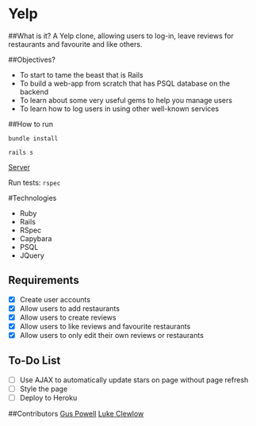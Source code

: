 
# Yelp

##What is it? 
A Yelp clone, allowing users to log-in, leave reviews for restaurants and favourite and like others.
 
##Objectives?
* To start to tame the beast that is Rails
* To build a web-app from scratch that has PSQL database on the backend
* To learn about some very useful gems to help you manage users
* To learn how to log users in using other well-known services

##How to run

`bundle install`  

`rails s`

[Server](localhost:3000)

Run tests:
`rspec`  

#Technologies
* Ruby
* Rails
* RSpec
* Capybara
* PSQL
* JQuery

Requirements
---------------
- [x] Create user accounts
- [x] Allow users to add restaurants
- [x] Allow users to create reviews
- [x] Allow users to like reviews and favourite restaurants
- [x] Allow users to only edit their own reviews or restaurants

To-Do List
---------
- [ ] Use AJAX to automatically update stars on page without page refresh
- [ ] Style the page
- [ ] Deploy to Heroku

##Contributors
[Gus Powell](https://github.com/guspowell)
[Luke Clewlow](https://github.com/lukeclewlow) 
